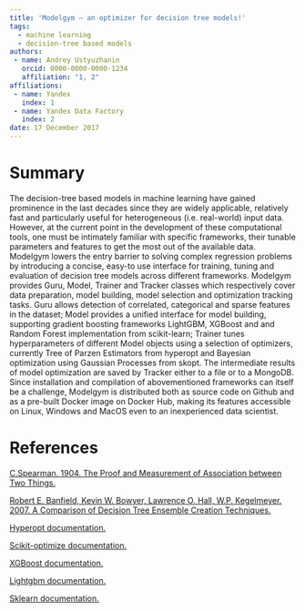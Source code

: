 ```yaml
---
title: 'Modelgym – an optimizer for decision tree models!'
tags:
  - machine learning
  - decision-tree based models
authors:
 - name: Andrey Ustyuzhanin
   orcid: 0000-0000-0000-1234
   affiliation: "1, 2"
affiliations:
 - name: Yandex
   index: 1
 - name: Yandex Data Factory
   index: 2
date: 17 December 2017
---
```


# Summary

The decision-tree based models in machine learning have gained prominence in the last decades since they are widely applicable, relatively fast and particularly useful for heterogeneous (i.e. real-world) input data. However, at the current point in the development of these computational tools, one must be intimately familiar with specific frameworks, their tunable parameters and features to get the most out of the available data. Modelgym lowers the entry barrier to solving complex <classification and> regression problems by introducing a concise, easy-to use interface for training, tuning and evaluation of decision tree models across different frameworks.
Modelgym provides Guru, Model, Trainer and Tracker classes which respectively cover data preparation, model building, model selection and optimization tracking tasks. Guru allows detection of correlated, categorical and sparse features in the dataset; Model provides a unified interface for model building, supporting gradient boosting frameworks LightGBM, XGBoost and <Catboost> and Random Forest implementation from scikit-learn; Trainer tunes hyperparameters of different Model objects using a selection of optimizers, currently Tree of Parzen Estimators from hyperopt and Bayesian optimization using Gaussian Processes from skopt. The intermediate results of model optimization are saved by Tracker either to a file or to a MongoDB.
Since installation and compilation of abovementioned frameworks can itself be a challenge, Modelgym is distributed both as source code on Github and as a pre-built Docker image on Docker Hub, making its features accessible on Linux, Windows and MacOS even to an inexperienced data scientist.

# References

[C.Spearman. 1904. The Proof and Measurement of Association between Two Things.](http://www.jstor.org/stable/1412159?origin=JSTOR-pdf&seq=1#page_scan_tab_contents)

[Robert E. Banfield, Kevin W. Bowyer, Lawrence O. Hall, W.P. Kegelmeyer. 2007. A Comparison of Decision Tree Ensemble
Creation Techniques.](http://www.sandia.gov/~wpk/pubs/publications/pami06.pdf)

[Hyperopt documentation.](http://hyperopt.github.io/hyperopt/)

[Scikit-optimize documentation.](https://scikit-optimize.github.io/#skopt.forest_minimize)

[XGBoost documentation.](http://xgboost.readthedocs.io/en/latest/)

[Lightgbm documentation.](http://lightgbm.readthedocs.io/en/latest/)

[Sklearn documentation.](http://scikit-learn.org/stable/index.html)

